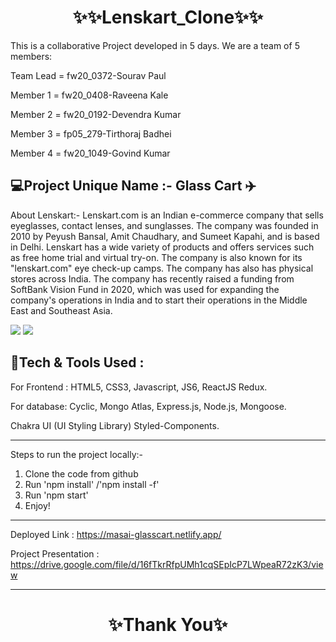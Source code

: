 <h1 align="center">✨✨Lenskart_Clone✨✨</h1>

This is a collaborative Project developed in 5 days. We are a team of 5 members:

Team Lead = fw20_0372-Sourav Paul

Member 1 = fw20_0408-Raveena Kale

Member 2 = fw20_0192-Devendra Kumar

Member 3 = fp05_279-Tirthoraj Badhei

Member 4 = fw20_1049-Govind Kumar

💻Project Unique Name :- Glass Cart ✈️
---
About Lenskart:- Lenskart.com is an Indian e-commerce company that sells eyeglasses, contact lenses, and sunglasses. The company was founded in 2010 by Peyush Bansal, Amit Chaudhary, and Sumeet Kapahi, and is based in Delhi. Lenskart has a wide variety of products and offers services such as free home trial and virtual try-on. The company is also known for its "lenskart.com" eye check-up camps. The company has also has physical stores across India. The company has recently raised a funding from SoftBank Vision Fund in 2020, which was used for expanding the company's operations in India and to start their operations in the Middle East and Southeast Asia.

<img src="https://static1.lenskart.com/media/desktop/img/Dec22/1-Dec/Homepage-Banner-web.gif"/>

<img src="https://static1.lenskart.com/media/desktop/img/Jan23/sunglasses/Sun-Banner-web.gif"/>


💫Tech & Tools Used :
---

For Frontend : HTML5, CSS3, Javascript, JS6, ReactJS Redux.

For database: Cyclic, Mongo Atlas, Express.js, Node.js, Mongoose.

Chakra UI (UI Styling Library) Styled-Components.


---
Steps to run the project locally:-
1. Clone the code from github
2. Run 'npm install' /'npm install -f'
3. Run 'npm start'
4. Enjoy! 

---
Deployed Link : https://masai-glasscart.netlify.app/

Project Presentation : https://drive.google.com/file/d/16fTkrRfpUMh1cqSEpIcP7LWpeaR72zK3/view

----
<h1 align="center">✨Thank You✨</h1>

